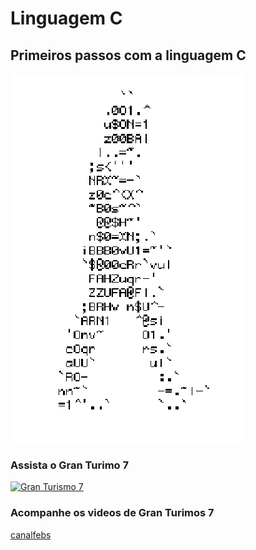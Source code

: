# Linguagem C
## Primeiros passos com a linguagem C

![Homem letral](https://github.com/febis34/c/blob/main/66c21a45b16d427acc8f3d8837cb4897.gif)
### Assista o Gran Turimo 7
[![Gran Turismo 7](https://img.youtube.com/vi/nMIhrE10lOE/0.jpg)](https://www.youtube.com/watch?v=nMIhrE10lOE)
### Acompanhe os videos de Gran Turimos 7
[canalfebs](https://www.youtube.com/channel/UCPf5_fP7fln-vCq93UOQqMQ)
